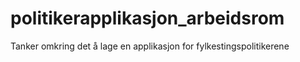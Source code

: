 # politikerapplikasjon_arbeidsrom
Tanker omkring det å lage en applikasjon for fylkestingspolitikerene 

